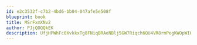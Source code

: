 ```yaml
---
id: e2c3532f-c7b2-4bd6-bb04-047afe5e508f
blueprint: book
title: MSrFxmXNv2
author: PJjQOQQkEK
description: UfjHPWhFc0XvkkxTg8FNiqBRAeNBlj5GW7Riqch6QU4VR8rmPegKWOpWIOb9B9cSf0RxwTwuIjG7vyYI9lxJbI4gRlHsFUJiymdx
---
```

